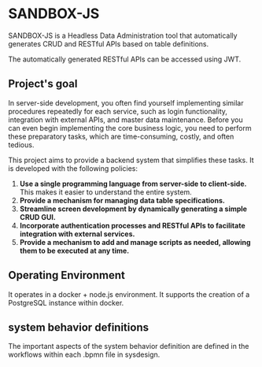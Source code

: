 # SANDBOX-JS

SANDBOX-JS is a Headless Data Administration tool that automatically generates CRUD and RESTful APIs based on table definitions.

The automatically generated RESTful APIs can be accessed using JWT.

## Project's goal

In server-side development, you often find yourself implementing similar procedures repeatedly for each service, such as login functionality, integration with external APIs, and master data maintenance. Before you can even begin implementing the core business logic, you need to perform these preparatory tasks, which are time-consuming, costly, and often tedious.

This project aims to provide a backend system that simplifies these tasks. It is developed with the following policies:

1. **Use a single programming language from server-side to client-side.** This makes it easier to understand the entire system.
1. **Provide a mechanism for managing data table specifications.**
1. **Streamline screen development by dynamically generating a simple CRUD GUI.**
1. **Incorporate authentication processes and RESTful APIs to facilitate integration with external services.**
1. **Provide a mechanism to add and manage scripts as needed, allowing them to be executed at any time.**

## Operating Environment

It operates in a docker + node.js environment. It supports the creation of a PostgreSQL instance within docker.

## system behavior definitions

The important aspects of the system behavior definition are defined in the workflows within each .bpmn file in sysdesign.
